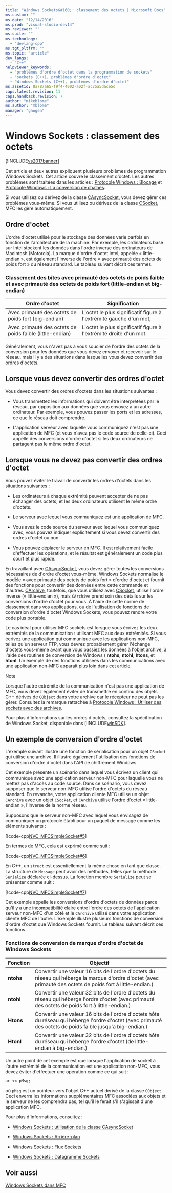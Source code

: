 ```yaml
---
title: "Windows Sockets&#160;: classement des octets | Microsoft Docs"
ms.custom: ""
ms.date: "12/14/2016"
ms.prod: "visual-studio-dev14"
ms.reviewer: ""
ms.suite: ""
ms.technology: 
  - "devlang-cpp"
ms.tgt_pltfrm: ""
ms.topic: "article"
dev_langs: 
  - "C++"
helpviewer_keywords: 
  - "problèmes d'ordre d'octet dans la programmation de sockets"
  - "sockets (C++), problèmes d'ordre d'octet"
  - "Windows Sockets (C++), problèmes d'ordre d'octet"
ms.assetid: 8a787a65-f9f4-4002-a02f-ac25a5dace5d
caps.latest.revision: 11
caps.handback.revision: 7
author: "mikeblome"
ms.author: "mblome"
manager: "ghogen"
---
```

# Windows Sockets&#160;: classement des octets
[!INCLUDE[vs2017banner](../assembler/inline/includes/vs2017banner.md)]

Cet article et deux autres expliquent plusieurs problèmes de programmation Windows Sockets.  Cet article couvre le classement d'octet.  Les autres problèmes sont traitées dans les articles : [Protocole Windows : Blocage](../mfc/windows-sockets-blocking.md) et [Protocole Windows : La conversion de chaînes](../mfc/windows-sockets-converting-strings.md).  
  
 Si vous utilisez ou dérivez de la classe [CAsyncSocket](../mfc/reference/casyncsocket-class.md), vous devez gérer ces problèmes vous\-même.  Si vous utilisez ou dérivez de la classe [CSocket](../mfc/reference/csocket-class.md), MFC les gère automatiquement.  
  
## Ordre d'octet  
 L'ordre d'octet utilisé pour le stockage des données varie parfois en fonction de l'architecture de la machine.  Par exemple, les ordinateurs basé sur Intel stockent les données dans l'ordre inverse des ordinateurs de Macintosh \(Motorola\).  La marque d'ordre d'octet Intel, appelée « little\-endian », est également l'inverse de l'ordre « avec primauté des octets de poids fort » du réseau standard.  Le tableau suivant décrit ces termes.  
  
### Classement des bites avec primauté des octets de poids faible et avec primauté des octets de poids fort \(little\-endian et big\-endian\)  
  
|Ordre d'octet|Signification|  
|-------------------|-------------------|  
|Avec primauté des octets de poids fort \(big\-endian\)|L'octet le plus significatif figure à l'extrémité gauche d'un mot,|  
|Avec primauté des octets de poids faible \(little\-endian\)|L'octet le plus significatif figure à l'extrémité droite d'un mot.|  
  
 Généralement, vous n'avez pas à vous soucier de l'ordre des octets de la conversion pour les données que vous devez envoyer et recevoir sur le réseau, mais il y a des situations dans lesquelles vous devez convertir des ordres d'octets.  
  
## Lorsque vous devez convertir des ordres d'octet  
 Vous devez convertir des ordres d'octets dans les situations suivantes :  
  
-   Vous transmettez les informations qui doivent être interprétées par le réseau, par opposition aux données que vous envoyez à un autre ordinateur.  Par exemple, vous pouvez passer les ports et les adresses, ce que le réseau doit comprendre.  
  
-   L'application serveur avec laquelle vous communiquez n'est pas une application de MFC \(et vous n'avez pas le code source de celle\-ci\).  Ceci appelle des conversions d'ordre d'octet si les deux ordinateurs ne partagent pas le même ordre d'octet.  
  
## Lorsque vous ne devez pas convertir des ordres d'octet  
 Vous pouvez éviter le travail de convertir les ordres d'octets dans les situations suivantes :  
  
-   Les ordinateurs à chaque extrémité peuvent accepter de ne pas échanger des octets, et les deux ordinateurs utilisent le même ordre d'octets.  
  
-   Le serveur avec lequel vous communiquez est une application de MFC.  
  
-   Vous avez le code source du serveur avec lequel vous communiquez avec, vous pouvez indiquer explicitement si vous devez convertir des ordres d'octet ou non.  
  
-   Vous pouvez déplacer le serveur en MFC.  Il est relativement facile d'effectuer les opérations, et le résultat est généralement un code plus court et plus rapide.  
  
 En travaillant avec [CAsyncSocket](../mfc/reference/casyncsocket-class.md), vous devez gérer toutes les conversions nécessaires de d'ordre d'octet vous\-même.  Windows Sockets normalise le modèle « avec primauté des octets de poids fort » d'ordre d'octet et fournit des fonctions pour convertir des données entre cette commande et d'autres.  [CArchive](../mfc/reference/carchive-class.md), toutefois, que vous utilisez avec [CSocket](../mfc/reference/csocket-class.md), utilise l'ordre inverse \(« little\-endian »\), mais `CArchive` prend soin des détails sur les conversions d'ordre d'octet pour vous.  À l'aide de cette norme de classement dans vos applications, ou de l'utilisation de fonctions de conversion d'ordre d'octet Windows Sockets, vous pouvez rendre votre code plus portable.  
  
 Le cas idéal pour utiliser MFC sockets est lorsque vous écrivez les deux extrémités de la communication : utilisant MFC aux deux extrémités.  Si vous écrivez une application qui communique avec les applications non\-MFC, telles qu'un serveur FTP, vous devrez probablement gérer l'échange d'octets vous\-même avant que vous passiez les données à l'objet archive, à l'aide des routines de conversion de Windows \( **ntohs**, **ntohl**, **htons**, et **htonl**.  Un exemple de ces fonctions utilisées dans les communications avec une application non\-MFC apparaît plus loin dans cet article.  
  
> [!NOTE]
>  Lorsque l'autre extrémité de la communication n'est pas une application de MFC, vous devez également éviter de transmettre en continu des objets C\+\+ dérivés de `CObject` dans votre archive car le récepteur ne peut pas les gérer.  Consultez la remarque rattachée à [Protocole Windows : Utiliser des sockets avec des archives](../mfc/windows-sockets-using-sockets-with-archives.md).  
  
 Pour plus d'informations sur les ordres d'octets, consultez la spécification de Windows Socket, disponible dans [!INCLUDE[winSDK](../atl/includes/winsdk_md.md)].  
  
## Un exemple de conversion d'ordre d'octet  
 L'exemple suivant illustre une fonction de sérialisation pour un objet `CSocket` qui utilise une archive.  Il illustre également l'utilisation des fonctions de conversion d'ordre d'octet dans l'API de chiffrement Windows.  
  
 Cet exemple présente un scénario dans lequel vous écrivez un client qui communique avec une application serveur non\-MFC pour laquelle vous ne mettez pas d'accès au code source.  Dans ce scénario, vous devez supposer que le serveur non\-MFC utilise l'ordre d'octets du réseau standard.  En revanche, votre application cliente MFC utilise un objet `CArchive` avec un objet `CSocket`, et `CArchive` utilise l'ordre d'octet « little\-endian », l'inverse de la norme réseau.  
  
 Supposons que le serveur non\-MFC avec lequel vous envisagez de communiquer un protocole établi pour un paquet de message comme les éléments suivants :  
  
 [!code-cpp[NVC_MFCSimpleSocket#5](../mfc/codesnippet/CPP/windows-sockets-byte-ordering_1.cpp)]  
  
 En termes de MFC, cela est exprimé comme suit :  
  
 [!code-cpp[NVC_MFCSimpleSocket#6](../mfc/codesnippet/CPP/windows-sockets-byte-ordering_2.cpp)]  
  
 En C\+\+, un `struct` est essentiellement la même chose en tant que classe.  La structure de `Message` peut avoir des méthodes, telles que la méthode `Serialize` déclarée ci\-dessus.  La fonction membre `Serialize` peut se présenter comme suit :  
  
 [!code-cpp[NVC_MFCSimpleSocket#7](../mfc/codesnippet/CPP/windows-sockets-byte-ordering_3.cpp)]  
  
 Cet exemple appelle les conversions d'ordre d'octets de données parce qu'il y a une incompatibilité claire entre l'ordre des octets de l'application serveur non\-MFC d'un côté et le `CArchive` utilisé dans votre application cliente MFC de l'autre.  L'exemple illustre plusieurs fonctions de conversion d'ordre d'octet que Windows Sockets fournit.  Le tableau suivant décrit ces fonctions.  
  
### Fonctions de conversion de marque d'ordre d'octet de Windows Sockets  
  
|Fonction|Objectif|  
|--------------|--------------|  
|**ntohs**|Convertir une valeur 16 bits de l'ordre d'octets du réseau qui héberge la marque d'ordre d'octet \(avec primauté des octets de poids fort à little\-endian.\)|  
|**ntohl**|Convertir une valeur 32 bits de l'ordre d'octets du réseau qui héberge l'ordre d'octet \(avec primauté des octets de poids fort à little\-endian.\)|  
|**Htons**|Convertir une valeur 16 bits de l'ordre d'octets hôte du réseau qui héberge l'ordre d'octet \(avec primauté des octets de poids faible jusqu'à big\-endian.\)|  
|**Htonl**|Convertir une valeur 32 bits de l'ordre d'octets hôte du réseau qui héberge l'ordre d'octet \(de little\-endian à big\-endian.\)|  
  
 Un autre point de cet exemple est que lorsque l'application de socket à l'autre extrémité de la communication est une application non\-MFC, vous devez éviter d'effectuer une opération comme ce qui suit :  
  
 `ar << pMsg;`  
  
 où `pMsg` est un pointeur vers l'objet C\+\+ actuel dérivé de la classe `CObject`.  Ceci enverra les informations supplémentaires MFC associées aux objets et le serveur ne les comprendra pas, tel qu'il le ferait s'il s'agissait d'une application MFC.  
  
 Pour plus d'informations, consultez :  
  
-   [Windows Sockets : utilisation de la classe CAsyncSocket](../mfc/windows-sockets-using-class-casyncsocket.md)  
  
-   [Windows Sockets : Arrière\-plan](../mfc/windows-sockets-background.md)  
  
-   [Windows Sockets : Flux Sockets](../mfc/windows-sockets-stream-sockets.md)  
  
-   [Windows Sockets : Datagramme Sockets](../mfc/windows-sockets-datagram-sockets.md)  
  
## Voir aussi  
 [Windows Sockets dans MFC](../mfc/windows-sockets-in-mfc.md)